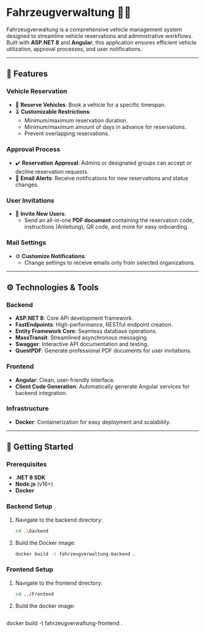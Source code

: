 # Fahrzeugverwaltung 🚗📅

Fahrzeugverwaltung is a comprehensive vehicle management system designed to streamline vehicle reservations and administrative workflows. Built with **ASP.NET 8** and **Angular**, this application ensures efficient vehicle utilization, approval processes, and user notifications.

---

## 🌟 Features

### Vehicle Reservation
- 🚗 **Reserve Vehicles**: Book a vehicle for a specific timespan.
- ⏳ **Customizable Restrictions**:
  - Minimum/maximum reservation duration.
  - Minimum/maximum amount of days in advance for reservations.
  - Prevent overlapping reservations.

### Approval Process
- ✔️ **Reservation Approval**: Admins or designated groups can accept or decline reservation requests.
- 🔔 **Email Alerts**: Receive notifications for new reservations and status changes.

### User Invitations
- 📄 **Invite New Users**:
  - Send an all-in-one **PDF document** containing the reservation code, instructions (Anleitung), QR code, and more for easy onboarding.

### Mail Settings
- ⚙️ **Customize Notifications**:
  - Change settings to receive emails only from selected organizations.

---

## ⚙️ Technologies & Tools

### Backend
- **ASP.NET 8**: Core API development framework.
- **FastEndpoints**: High-performance, RESTful endpoint creation.
- **Entity Framework Core**: Seamless database operations.
- **MassTransit**: Streamlined asynchronous messaging.
- **Swagger**: Interactive API documentation and testing.
- **QuestPDF**: Generate professional PDF documents for user invitations.

### Frontend
- **Angular**: Clean, user-friendly interface.
- **Client Code Generation**: Automatically generate Angular services for backend integration.

### Infrastructure
- **Docker**: Containerization for easy deployment and scalability.

---

## 🚀 Getting Started

### Prerequisites
- **.NET 8 SDK**
- **Node.js** (v16+)
- **Docker**

### Backend Setup

1. Navigate to the backend directory:
   ```bash
   cd .\Backend
   ```
1. Build the Docker image:
    ```bash
   docker build -t fahrzeugverwaltung-backend .
   ```

### Frontend Setup

1. Navigate to the frontend directory:
   ```bash
   cd ../Frontend
   ```

1. Build the docker image:
   ```bash
  docker build -t fahrzeugverwaltung-frontend .
   ```
